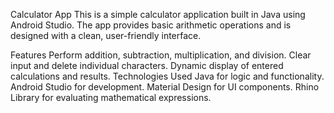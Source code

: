Calculator App
This is a simple calculator application built in Java using Android Studio. The app provides basic arithmetic operations and is designed with a clean, user-friendly interface.

Features
Perform addition, subtraction, multiplication, and division.
Clear input and delete individual characters.
Dynamic display of entered calculations and results.
Technologies Used
Java for logic and functionality.
Android Studio for development.
Material Design for UI components.
Rhino Library for evaluating mathematical expressions.
